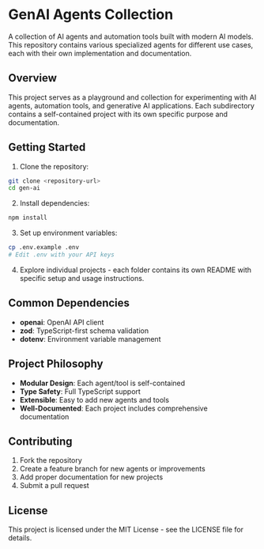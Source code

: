 # GenAI Agents Collection

A collection of AI agents and automation tools built with modern AI models. This repository contains various specialized agents for different use cases, each with their own implementation and documentation.

## Overview

This project serves as a playground and collection for experimenting with AI agents, automation tools, and generative AI applications. Each subdirectory contains a self-contained project with its own specific purpose and documentation.

## Getting Started

1. Clone the repository:
```bash
git clone <repository-url>
cd gen-ai
```

2. Install dependencies:
```bash
npm install
```

3. Set up environment variables:
```bash
cp .env.example .env
# Edit .env with your API keys
```

4. Explore individual projects - each folder contains its own README with specific setup and usage instructions.

## Common Dependencies

- **openai**: OpenAI API client
- **zod**: TypeScript-first schema validation
- **dotenv**: Environment variable management

## Project Philosophy

- **Modular Design**: Each agent/tool is self-contained
- **Type Safety**: Full TypeScript support
- **Extensible**: Easy to add new agents and tools
- **Well-Documented**: Each project includes comprehensive documentation

## Contributing

1. Fork the repository
2. Create a feature branch for new agents or improvements
3. Add proper documentation for new projects
4. Submit a pull request

## License

This project is licensed under the MIT License - see the LICENSE file for details.
